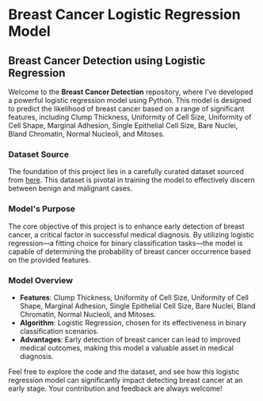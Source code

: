 # Breast Cancer Logistic Regression Model
## Breast Cancer Detection using Logistic Regression

Welcome to the **Breast Cancer Detection** repository, where I've developed a powerful logistic regression model using Python. This model is designed to predict the likelihood of breast cancer based on a range of significant features, including Clump Thickness, Uniformity of Cell Size, Uniformity of Cell Shape, Marginal Adhesion, Single Epithelial Cell Size, Bare Nuclei, Bland Chromatin, Normal Nucleoli, and Mitoses.

### Dataset Source
The foundation of this project lies in a carefully curated dataset sourced from [here]([https://doi.org/10.24432/C5DW2B](https://archive.ics.uci.edu/dataset/15/breast+cancer+wisconsin+original)). This dataset is pivotal in training the model to effectively discern between benign and malignant cases.

### Model's Purpose
The core objective of this project is to enhance early detection of breast cancer, a critical factor in successful medical diagnosis. By utilizing logistic regression—a fitting choice for binary classification tasks—the model is capable of determining the probability of breast cancer occurrence based on the provided features.

### Model Overview
- **Features**: Clump Thickness, Uniformity of Cell Size, Uniformity of Cell Shape, Marginal Adhesion, Single Epithelial Cell Size, Bare Nuclei, Bland Chromatin, Normal Nucleoli, and Mitoses.
- **Algorithm**: Logistic Regression, chosen for its effectiveness in binary classification scenarios.
- **Advantages**: Early detection of breast cancer can lead to improved medical outcomes, making this model a valuable asset in medical diagnosis.

Feel free to explore the code and the dataset, and see how this logistic regression model can significantly impact detecting breast cancer at an early stage. Your contribution and feedback are always welcome!
